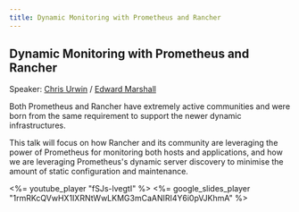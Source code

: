 ```yaml
---
title: Dynamic Monitoring with Prometheus and Rancher
---
```


## Dynamic Monitoring with Prometheus and Rancher

Speaker: [Chris Urwin](/2016-berlin/speakers/chris-urwin/) /
         [Edward Marshall](/2016-berlin/speakers/edward-marshall/)

Both Prometheus and Rancher have extremely active communities and were born
from the same requirement to support the newer dynamic infrastructures.

This talk will focus on how Rancher and its community are leveraging the power
of Prometheus for monitoring both hosts and applications, and how we are
leveraging Prometheus's dynamic server discovery to minimise the amount of
static configuration and maintenance.

<%= youtube_player "fSJs-lvegtI" %>
<%= google_slides_player "1rmRKcQVwHX1IXRNtWwLKMG3mCaANIRI4Y6i0pVJKhmA" %>
